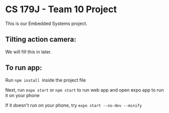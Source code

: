 # CS 179J - Team 10 Project

This is our Embedded Systems project.

## Tilting action camera:

We will fill this in later.

## To run app:
Run ```npm install ```inside the project file 

Next, run ```expo start``` or ```npm start``` to run web app and open expo app to run it on your phone


If it doesn't run on your phone, try  ```expo start --no-dev --minify```
